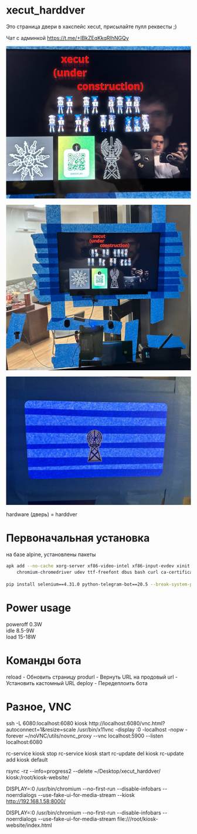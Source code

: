 # xecut_harddver

Это страница двери в хакспейс xecut, присылайте пулл реквесты ;)

Чат с админкой https://t.me/+IBkZEqKkqRlhNGQy

<img src="./docs/detailed.jpg"></img><br/>

<img src="./docs/pano.jpg"></img><br/>

<img src="./docs/back.jpg"></img><br/>

hardware (дверь) = harddver

# Первоначальная установка

на базе alpine, установлены пакеты  

```bash
apk add --no-cache xorg-server xf86-video-intel xf86-input-evdev xinit chromium openbox chromium \
    chromium-chromedriver udev ttf-freefont dbus bash curl ca-certificates xdg-utils

pip install selenium==4.31.0 python-telegram-bot==20.5 --break-system-packages
```

# Power usage

poweroff 0.3W  
idle 8.5-9W  
load 15-18W  

# Команды бота

reload - Обновить страницу
produrl - Вернуть URL на продовый
url - Установить кастомный URL
deploy - Передеплоить бота

# Разное, VNC

ssh -L 6080:localhost:6080 kiosk
http://localhost:6080/vnc.html?autoconnect=1&resize=scale
/usr/bin/x11vnc -display :0 -localhost -nopw -forever
~/noVNC/utils/novnc_proxy --vnc localhost:5900 --listen localhost:6080

rc-service kiosk stop
rc-service kiosk start
rc-update del kiosk
rc-update add kiosk default

rsync -rz --info=progress2 --delete ~/Desktop/xecut_harddver/ kiosk:/root/kiosk-website/

DISPLAY=:0 /usr/bin/chromium --no-first-run --disable-infobars --noerrdialogs --use-fake-ui-for-media-stream --kiosk http://192.168.1.58:8000/

DISPLAY=:0 /usr/bin/chromium --no-first-run --disable-infobars --noerrdialogs --use-fake-ui-for-media-stream file:///root/kiosk-website/index.html
